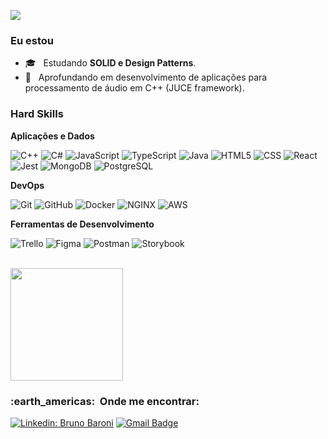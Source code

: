 
![](https://komarev.com/ghpvc/?username=brunobaronims&color=006bed)

<h3> Eu estou</h3>

- 🎓 &nbsp; Estudando **SOLID e Design Patterns**.
- 🌱 &nbsp; Aprofundando em desenvolvimento de aplicações para processamento de áudio em C++ (JUCE framework).

<h3> Hard Skills </h3>

**Aplicações e Dados**

  ![C++](https://img.shields.io/badge/-C++-333333?style=flat&logo=C%2B%2B&logoColor=00599C)
  ![C#](https://img.shields.io/badge/-C#-333333?style=flat&logo=C%23&logoColor=00599C)
  ![JavaScript](https://img.shields.io/badge/-JavaScript-333333?style=flat&logo=javascript)
  ![TypeScript](https://img.shields.io/badge/-TypeScript-333333?style=flat&logo=typescript)
  ![Java](https://img.shields.io/badge/-Java-333333?style=flat&logo=java)
  ![HTML5](https://img.shields.io/badge/-HTML5-333333?style=flat&logo=HTML5)
  ![CSS](https://img.shields.io/badge/-CSS-333333?style=flat&logo=CSS3&logoColor=1572B6)
  ![React](https://img.shields.io/badge/-React-333333?style=flat&logo=react)  
  ![Jest](https://img.shields.io/badge/-Jest-333333?style=flat&logo=jest)
  ![MongoDB](https://img.shields.io/badge/-MongoDB-333333?style=flat&logo=mongodb)
  ![PostgreSQL](https://img.shields.io/badge/-PostgreSQL-333333?style=flat&logo=postgresql)

**DevOps**

  ![Git](https://img.shields.io/badge/-Git-333333?style=flat&logo=git)
  ![GitHub](https://img.shields.io/badge/-GitHub-333333?style=flat&logo=github)
  ![Docker](https://img.shields.io/badge/-Docker-333333?style=flat&logo=docker)
  ![NGINX](https://img.shields.io/badge/-NGINX-333333?style=flat&logo=nginx)
  ![AWS](https://img.shields.io/badge/-AWS-333333?style=flat&logo=amazon)

**Ferramentas de Desenvolvimento**

  ![Trello](https://img.shields.io/badge/-Trello-333333?style=flat&logo=trello&logoColor=007ACC)
  ![Figma](https://img.shields.io/badge/-Figma-333333?style=flat&logo=figma&logoColor=007ACC)
  ![Postman](https://img.shields.io/badge/-Postman-333333?style=flat&logo=postman)
  ![Storybook](https://img.shields.io/badge/-Storybook-333333?style=flat&logo=storybook)

<br/>

<a href="https://github.com/brunobaronims">
  <img height="180em" src="https://github-readme-stats.vercel.app/api?username=brunobaronims&theme=dracula&show_icons=true" />
</a>

<br/>

<h3> :earth_americas: &nbsp;Onde me encontrar: </h3> 

[![Linkedin: Bruno Baroni](https://img.shields.io/badge/-Bruno%20Baroni-blue?style=flat-square&logo=Linkedin&logoColor=white&link=https://www.linkedin.com/in/bruno-baroni-b6592720b/)](https://www.linkedin.com/in/bruno-baroni-b6592720b/)
[![Gmail Badge](https://img.shields.io/badge/-brunobaronims@gmail.com-006bed?style=flat-square&logo=Gmail&logoColor=white&link=mailto:brunobaronims@gmail.com)](mailto:brunobaronims@gmail.com)
